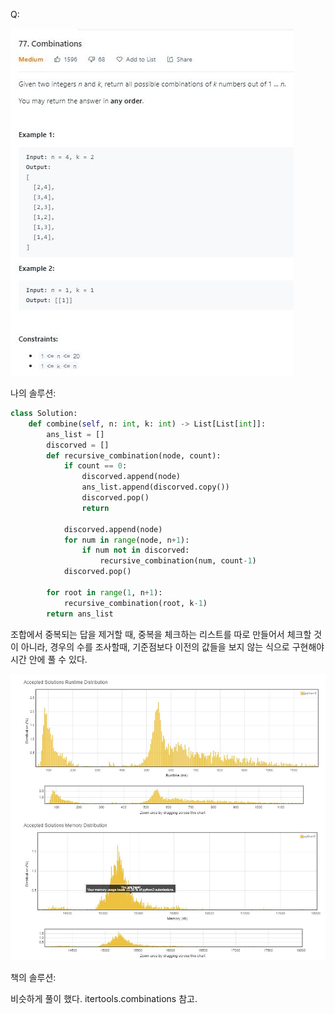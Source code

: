 Q:

![](./Figure/77(1).JPG)



나의 솔루션:

```python 
class Solution:
    def combine(self, n: int, k: int) -> List[List[int]]:
        ans_list = []
        discorved = []
        def recursive_combination(node, count):
            if count == 0:
                discorved.append(node)
                ans_list.append(discorved.copy())               
                discorved.pop()
                return 
            
            discorved.append(node)
            for num in range(node, n+1):
                if num not in discorved:
                    recursive_combination(num, count-1)
            discorved.pop()
        
        for root in range(1, n+1):
            recursive_combination(root, k-1)
        return ans_list
```

조합에서 중복되는 답을 제거할 때, 중복을 체크하는 리스트를 따로 만들어서 체크할 것이 아니라, 경우의 수를 조사할때, 기준점보다 이전의 값들을 보지 않는 식으로 구현해야 시간 안에 풀 수 있다. 



![](./Figure/77(2).JPG)



책의 솔루션:

비슷하게 풀이 했다. itertools.combinations 참고.